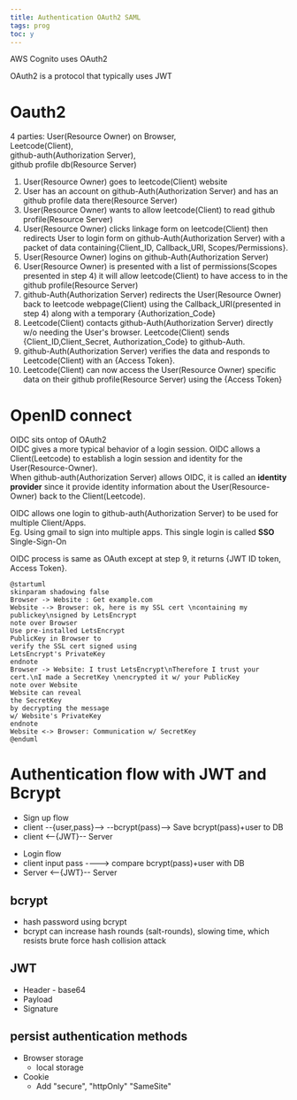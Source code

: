 ```yaml
---
title: Authentication OAuth2 SAML
tags: prog
toc: y
---
```



AWS Cognito uses OAuth2

OAuth2 is a protocol that typically uses JWT 

# Oauth2

4 parties: 
User(Resource Owner) on Browser,   
Leetcode(Client),  
github-auth(Authorization Server),  
github profile db(Resource Server)  


1. User(Resource Owner) goes to leetcode(Client) website
2. User has an account on github-Auth(Authorization Server) and has an github profile data there(Resource Server)
3. User(Resource Owner) wants to allow leetcode(Client) to read github profile(Resource Server)
4. User(Resource Owner) clicks linkage form on leetcode(Client) then redirects User to login form on github-Auth(Authorization Server) with a packet of data containing{Client_ID, Callback_URI, Scopes/Permissions}.
5. User(Resource Owner) logins on github-Auth(Authorization Server) 
6. User(Resource Owner) is presented with a list of permissions(Scopes presented in step 4) it will allow leetcode(Client) to have access to in the github profile(Resource Server)
7. github-Auth(Authorization Server) redirects the User(Resource Owner) back to leetcode webpage(Client) using the Callback_URI(presented in step 4) along with a temporary {Authorization_Code}
8. Leetcode(Client) contacts github-Auth(Authorization Server) directly w/o needing the User's browser. Leetcode(Client) sends {Client_ID,Client_Secret, Authorization_Code} to github-Auth.
9. github-Auth(Authorization Server) verifies the data and responds to Leetcode(Client) with an {Access Token}.
10. Leetcode(Client) can now access the User(Resource Owner) specific data on their github profile(Resource Server) using the {Access Token}


# OpenID connect

OIDC sits ontop of OAuth2  
OIDC gives a more typical behavior of a login session. 
OIDC allows a Client(Leetcode) to establish a login session and identity for the User(Resource-Owner).  
When github-auth(Authorization Server) allows OIDC, it is called an **identity provider** since it provide identity information about the User(Resource-Owner) back to the Client(Leetcode).

OIDC allows one login to github-auth(Authorization Server) to be used for multiple Client/Apps.  
Eg. Using gmail to sign into multiple apps.
This single login is called **SSO** Single-Sign-On

OIDC process is same as OAuth except at step 9, it returns {JWT ID token, Access Token}.

```plantuml
@startuml
skinparam shadowing false
Browser -> Website : Get example.com
Website --> Browser: ok, here is my SSL cert \ncontaining my publickey\nsigned by LetsEncrypt
note over Browser
Use pre-installed LetsEncrypt
PublicKey in Browser to
verify the SSL cert signed using
LetsEncrypt's PrivateKey
endnote
Browser -> Website: I trust LetsEncrypt\nTherefore I trust your cert.\nI made a SecretKey \nencrypted it w/ your PublicKey
note over Website
Website can reveal 
the SecretKey 
by decrypting the message 
w/ Website's PrivateKey 
endnote
Website <-> Browser: Communication w/ SecretKey
@enduml
```


# Authentication flow with JWT and Bcrypt

* Sign up flow
 * client --{user,pass}--> --bcrypt(pass)--> Save bcrypt(pass)+user to DB
 * client <--{JWT}-- Server

<!--  -->
 * Login flow
  * client input pass ----> compare bcrypt(pass)+user with DB
  * Server <--{JWT}-- Server
<!--  -->

## bcrypt

* hash password using bcrypt 
 * bcrypt can increase hash rounds (salt-rounds), slowing time, which resists brute force hash collision attack 

## JWT

* Header - base64 
* Payload
* Signature

## persist authentication methods

* Browser storage
  * local storage
* Cookie 
  * Add "secure", "httpOnly" "SameSite"